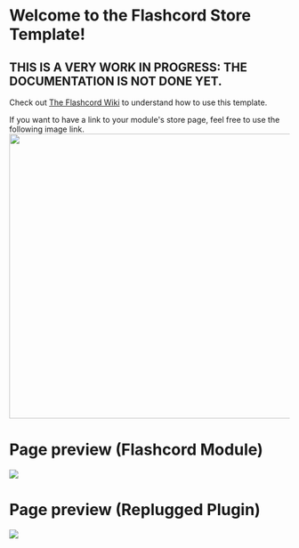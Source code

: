 # Welcome to the Flashcord Store Template!
## THIS IS A VERY WORK IN PROGRESS: THE DOCUMENTATION IS NOT DONE YET.

Check out [The Flashcord Wiki](https://github.com/SiriusBYT/Flashcord/wiki/The-Flashcord-Module-Template) to understand how to use this template.

If you want to have a link to your module's store page, feel free to use the following image link.
[<img src="https://sirio-network.com/flashcord/ressources/store/embed.png" width="512">](https://sirio-network.com/flashcord/store)

# Page preview (Flashcord Module)
![](https://sirio-network.com/flashcord/wiki/store-template/module-page_preview.png#)

# Page preview (Replugged Plugin)
![](https://sirio-network.com/flashcord/wiki/store-template/plugin-page_preview.png#)
